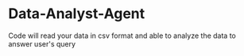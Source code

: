 # Data-Analyst-Agent
Code will read your data in csv format and able to analyze the data to answer user's query
